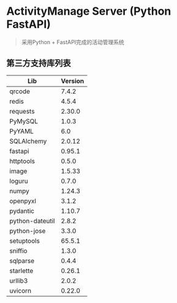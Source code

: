 # ActivityManage Server (Python FastAPI)
> 采用Python + FastAPI完成的活动管理系统

## 第三方支持库列表
| Lib    | Version | 
|--------|---------|
| qrcode | 7.4.2   |	
| redis  | 4.5.4   |	
| requests | 2.30.0  |	
| PyMySQL| 1.0.3   |
| PyYAML| 6.0     |
| SQLAlchemy| 2.0.12  |	
| fastapi| 0.95.1  |	
| httptools| 0.5.0   |
| image| 1.5.33  |
| loguru| 0.7.0   |
| numpy| 1.24.3  |	
| openpyxl| 3.1.2   |	
| pydantic| 1.10.7  |	
| python-dateutil| 2.8.2   |	
| python-jose| 3.3.0   |
| setuptools| 65.5.1  |	
| sniffio| 1.3.0   |	
| sqlparse| 0.4.4   |	
| starlette| 0.26.1  |	
| urllib3| 2.0.2   |
| uvicorn| 0.22.0  |	